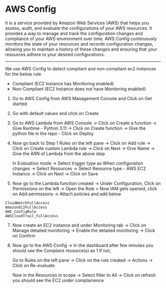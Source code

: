 # AWS Config

It is a service provided by Amazon Web Services (AWS) that helps you assess, audit, and evaluate the configurations of your AWS resources. It provides a way to manage and track the configuration changes and compliance of your AWS environment over time. AWS Config continuously monitors the state of your resources and records configuration changes, allowing you to maintain a history of these changes and ensuring that your resources adhere to your desired configurations.

---
We use AWS Config to detect compliant and non-compliant ec2 instances for the below rule.

- Compliant (EC2 Instance has Monitoring enabled)
- Non-Compliant (EC2 Instance does not have Monitoring enabled)
  
1.  Go to AWS Config from AWS Management Console and Click on Get started

2. Go with default values and click on Create

3. Go to AWS Lambda from AWS Console -> Click on Create a function -> Give Runtime - Python 3.11 -> Click on Create function -> Give the python file in the repo - Click on Deploy 

5. Now go back to Step 1 Rules on the left pane -> Click on Add rule -> Click on Create custom Lambda rule -> Click on Next -> Give Name -> Give the ARN of Lambda from the above step

    In Evaluation mode -> Select trigger type as When configuration changes -> Select Resources -> Select Resource type - AWS EC2 Instance -> Click on Next -> Click on Save


6. Now go to the Lambda function created -> Under Configuration, Click on Permissions on the left -> Open the Role > Now IAM gets opened, click on Add permissions -> Attach policies and add below
```
CloudWatchFullAccess
AmazonEC2FullAccess
AWS_ConfigRole
AWSCloudTrail_FullAccess
```

7. Now create an EC2 instance and under Monitoring tab -> Click on Manage detailed monitoring ->  Enable the detailed monitoring -> Click on Confirm


8. Now go to the AWS Config -> In the dashboard after few minutes you should see the Complaint resource(s) as 1 If not,

    Go to Rules on the left pane -> Click on the rule created -> Actions -> Click on Re-evaluate
    
    Now in the Resources in scope -> Select filter to All -> Click on refresh you should see the EC2 under complainence

   
